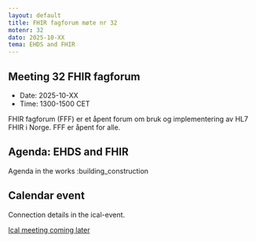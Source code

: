 ```yaml
---
layout: default
title: FHIR fagforum møte nr 32
motenr: 32
dato: 2025-10-XX
tema: EHDS and FHIR
---
```


## Meeting 32 FHIR fagforum

* Date: 2025-10-XX  
* Time: 1300-1500 CET

FHIR fagforum (FFF) er et åpent forum om bruk og implementering av HL7 FHIR i Norge. FFF er åpent for alle.  

## Agenda: EHDS and FHIR

Agenda in the works :building_construction

## Calendar event

Connection details in the ical-event.

[Ical meeting coming later](ical/FHIR%20fagforum%20%2332.ics)
